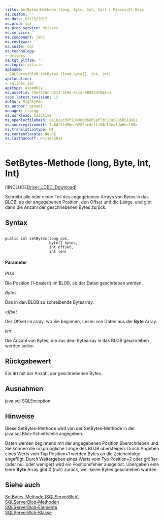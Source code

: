 ```yaml
---
title: SetBytes-Methode (long, Byte, Int, Int) | Microsoft Docs
ms.custom: ''
ms.date: 01/19/2017
ms.prod: sql
ms.prod_service: drivers
ms.service: ''
ms.component: jdbc
ms.reviewer: ''
ms.suite: sql
ms.technology:
- drivers
ms.tgt_pltfrm: ''
ms.topic: article
apiname:
- SQLServerBlob.setBytes (long.byte[], int, int)
apilocation:
- sqljdbc.jar
apitype: Assembly
ms.assetid: 7def226c-b211-459e-8c1a-08592d75d4a4
caps.latest.revision: 12
author: MightyPen
ms.author: genemi
manager: craigg
ms.workload: Inactive
ms.openlocfilehash: 04162acd8f204306d60b5af73637a5835b818861
ms.sourcegitcommit: 7a6df3fd5bea9282ecdeffa94d13ea1da6def80a
ms.translationtype: HT
ms.contentlocale: de-DE
ms.lasthandoff: 04/16/2018
---
```

# <a name="setbytes-method-long-byte-int-int"></a>SetBytes-Methode (long, Byte, Int, Int)
[!INCLUDE[Driver_JDBC_Download](../../../includes/driver_jdbc_download.md)]

  Schreibt alle oder einen Teil des angegebenen Arrays von Bytes in das BLOB, ab der angegebenen Position, den Offset und die Länge. und gibt dann die Anzahl der geschriebenen Bytes zurück.  
  
## <a name="syntax"></a>Syntax  
  
```  
  
public int setBytes(long pos,  
                    byte[] bytes,  
                    int offset,  
                    int len)  
```  
  
#### <a name="parameters"></a>Parameter  
 *POS*  
  
 Die Position (1-basiert) im BLOB, ab der Daten geschrieben werden.  
  
 *Bytes*  
  
 Das in den BLOB zu schreibende Bytearray.  
  
 *offset*  
  
 Der Offset im array, wo Sie beginnen, Lesen von Daten aus der **Byte** Array.  
  
 *len*  
  
 Die Anzahl von Bytes, die aus dem Bytearray in das BLOB geschrieben werden sollen.  
  
## <a name="return-value"></a>Rückgabewert  
 Ein **Int** mit der Anzahl der geschriebenen Bytes.  
  
## <a name="exceptions"></a>Ausnahmen  
 java.sql.SQLException  
  
## <a name="remarks"></a>Hinweise  
 Diese SetBytes-Methode wird von der SetBytes-Methode in der java.sql.Blob-Schnittstelle angegeben.  
  
 Daten werden beginnend mit der angegebenen Position überschrieben und Sie können die ursprüngliche Länge des BLOB übersteigen. Durch Angeben eines Werts vom Typ Position+1 werden Bytes an die Zeichenfolge angefügt. Durch Weitergeben eines Werts vom Typ Position+2 oder größer (oder null oder weniger) wird ein Positionsfehler ausgelöst. Übergeben eine leere **Byte** Array gibt 0 (null) zurück, weil keine Bytes geschrieben wurden.  
  
## <a name="see-also"></a>Siehe auch  
 [SetBytes-Methode &#40;SQLServerBlob&#41;](../../../connect/jdbc/reference/setbytes-method-sqlserverblob.md)   
 [SQLServerBlob-Methoden](../../../connect/jdbc/reference/sqlserverblob-methods.md)   
 [SQLServerBlob-Elemente](../../../connect/jdbc/reference/sqlserverblob-members.md)   
 [SQLServerBlob-Klasse](../../../connect/jdbc/reference/sqlserverblob-class.md)  
  
  
